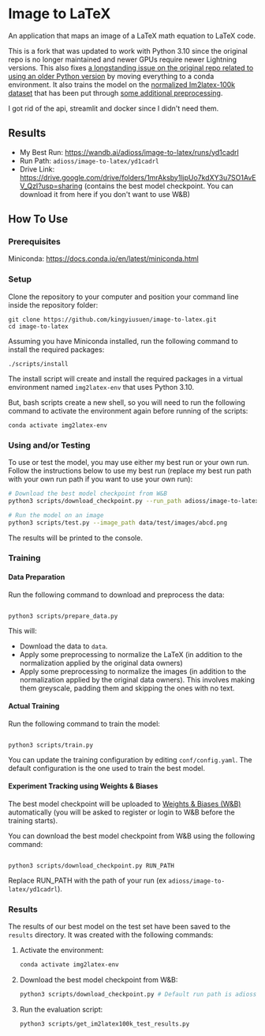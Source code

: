 # Image to LaTeX

An application that maps an image of a LaTeX math equation to LaTeX code.

This is a fork that was updated to work with Python 3.10 since the original repo is no longer maintained and newer GPUs require newer Lightning versions. This also fixes [a longstanding issue on the original repo related to using an older Python version](https://github.com/kingyiusuen/image-to-latex/issues/20) by moving everything to a conda environment. It also trains the model on the [normalized Im2latex-100k dataset](https://im2markup.yuntiandeng.com/data/) that has been put through [some additional preprocessing](https://github.com/Adi-UA/image-to-latex/blob/main/scripts/download_and_extract_data.py#L68-L94).

I got rid of the api, streamlit and docker since I didn't need them.

## Results

- My Best Run: https://wandb.ai/adioss/image-to-latex/runs/yd1cadrl
- Run Path: `adioss/image-to-latex/yd1cadrl`
- Drive Link: https://drive.google.com/drive/folders/1mrAksby1ljpUo7kdXY3u7SO1AvEV_QzI?usp=sharing (contains the best model checkpoint. You can download it from here if you don't want to use W&B)

## How To Use

### Prerequisites

Miniconda: https://docs.conda.io/en/latest/miniconda.html

### Setup

Clone the repository to your computer and position your command line inside the repository folder:

```
git clone https://github.com/kingyiusuen/image-to-latex.git
cd image-to-latex
```

Assuming you have Miniconda installed, run the following command to install the required packages:

```
./scripts/install
```

The install script will create and install the required packages in a virtual environment named `img2latex-env` that uses Python 3.10.

But, bash scripts create a new shell, so you will need to run the following command to activate the environment again before running of the scripts:

```
conda activate img2latex-env
```

### Using and/or Testing

To use or test the model, you may use either my best run or your own run. Follow the instructions below to use my best run (replace my best run path with your own run path if you want to use your own run):

```bash
# Download the best model checkpoint from W&B
python3 scripts/download_checkpoint.py --run_path adioss/image-to-latex/yd1cadrl

# Run the model on an image
python3 scripts/test.py --image_path data/test/images/abcd.png
```

The results will be printed to the console.

### Training

#### Data Preparation

Run the following command to download and preprocess the data:

```

python3 scripts/prepare_data.py

```

This will:

- Download the data to `data`.
- Apply some preprocessing to normalize the LaTeX (in addition to the normalization applied by the original data owners)
- Apply some preprocessing to normalize the images (in addition to the normalization applied by the original data owners). This involves making them greyscale, padding them and skipping the ones with no text.

#### Actual Training

Run the following command to train the model:

```

python3 scripts/train.py

```

You can update the training configuration by editing `conf/config.yaml`. The default configuration is the one used to train the best model.

#### Experiment Tracking using Weights & Biases

The best model checkpoint will be uploaded to [Weights & Biases (W&B)](https://wandb.ai/) automatically (you will be asked to register or login to W&B before the training starts).

You can download the best model checkpoint from W&B using the following command:

```

python3 scripts/download_checkpoint.py RUN_PATH

```

Replace RUN_PATH with the path of your run (ex `adioss/image-to-latex/yd1cadrl`).

### Results

The results of our best model on the test set have been saved to the `results` directory. It was created with the following commands:

1. Activate the environment:

   ```bash
   conda activate img2latex-env
   ```

2. Download the best model checkpoint from W&B:

   ```bash
   python3 scripts/download_checkpoint.py # Default run path is adioss/image-to-latex/yd1cadrl
   ```

3. Run the evaluation script:
   ```bash
   python3 scripts/get_im2latex100k_test_results.py
   ```
